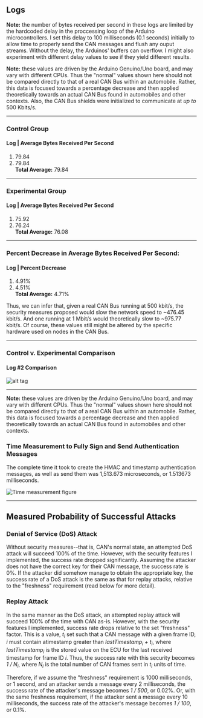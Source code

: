 ## Logs

**Note:** the number of bytes received per second in these
logs are limited by the hardcoded delay in the proccessing
loop of the Arduino microcontrollers. I set this delay to
100 milliseconds (0.1 seconds) initially to allow time to properly
send the CAN messages and flush any ouput streams. Without
the delay, the Arduinos' buffers can overflow. I might also experiment
with different delay values to see if they yield different results.  

**Note:** these values are driven by the Arduino Genuino/Uno  board, and
may vary with different CPUs. Thus the "normal" values shown here should not
be compared directly to that of a real CAN Bus within an automobile. Rather,
this data is focused towards a percentage decrease and then applied theoretically
towards an actual CAN Bus found in automobiles and other contexts. Also, the CAN
Bus shields were initialized to communicate at *up to* 500 Kbits/s.  

---

### Control Group

#### Log |  Average Bytes Received Per Second
1. 79.84
2. 79.84  
**Total Average:** 79.84

---

### Experimental Group
#### Log |  Average Bytes Received Per Second
1. 75.92
2. 76.24  
**Total Average:** 76.08

---

### Percent Decrease in Average Bytes Received Per Second:
#### Log |  Percent Decrease
1. 4.91%  
2. 4.51%   
**Total Average:** 4.71%

Thus, we can infer that, given a real CAN Bus running at 500 kbit/s,
the security measures proposed would slow the network speed to ~476.45 kbit/s.
And one running at 1 Mbit/s would theoretically slow to ~975.77 kbit/s. Of course, these
values still might be altered by the specific hardware used on nodes in the CAN Bus.  

---

### Control v. Experimental Comparison  

#### Log #2 Comparison
![alt tag](https://raw.githubusercontent.com/zach-king/ArduinoStash/master/src/CAN/figures/SHA1/both-01.png)  

---


**Note:** these values are driven by the Arduino Genuino/Uno  board, and
may vary with different CPUs. Thus the "normal" values shown here should not
be compared directly to that of a real CAN Bus within an automobile. Rather,
this data is focused towards a percentage decrease and then applied theoretically
towards an actual CAN Bus found in automobiles and other contexts.  

### Time Measurement to Fully Sign and Send Authentication Messages
The complete time it took to create the HMAC and timestamp authentication
messages, as well as send them was 1,513.673 microseconds, or 1.513673 milliseconds.  

![Time measurement figure](https://raw.githubusercontent.com/zach-king/ArduinoStash/master/src/CAN/figures/SHA1/time-measurement-02.png)  

---

## Measured Probability of Successful Attacks

### Denial of Service (DoS) Attack  
Without security measures--that is, CAN's normal state, an attempted DoS attack will succeed 100% of the time. However, with the security features I implemented, the success rate dropped significantly. Assuming the attacker does not have the correct key for their CAN message, the success rate is 0%. If the attacker did somehow manage to obtain the appropriate key, the success rate of a DoS attack is the same as that for replay attacks, relative to the "freshness" requirement (read below for more detail). 

### Replay Attack
In the same manner as the DoS attack, an attempted replay attack will succeed 100% of the time with CAN as-is. However, with the security features I implemented, success rate drops relative to the set "freshness" factor. This is a value, *t<sub>i</sub>* set such that a CAN message with a given frame ID, *i* must contain  atimestamp greater than *lastTimestamp<sub>i</sub> + t<sub>i</sub>*, where *lastTimestamp<sub>i</sub>* is the stored value on the ECU for the last received timestamp for frame ID *i*. Thus, the success rate with this security becomes *1 / N<sub>i</sub>*, where *N<sub>i</sub>* is the total number of CAN frames sent in *t<sub>i</sub>* units of time.

Therefore, if we assume the "freshness" requirement is 1000 milliseconds, or 1 second, and an attacker sends a message every 2 milliseconds, the success rate of the attacker's message becomes *1 / 500*, or 0.02%. Or, with the same freshness requirement, if the attacker sent a message every 10 milliseconds, the success rate of the attacker's message becomes *1 / 100*, or 0.1%.